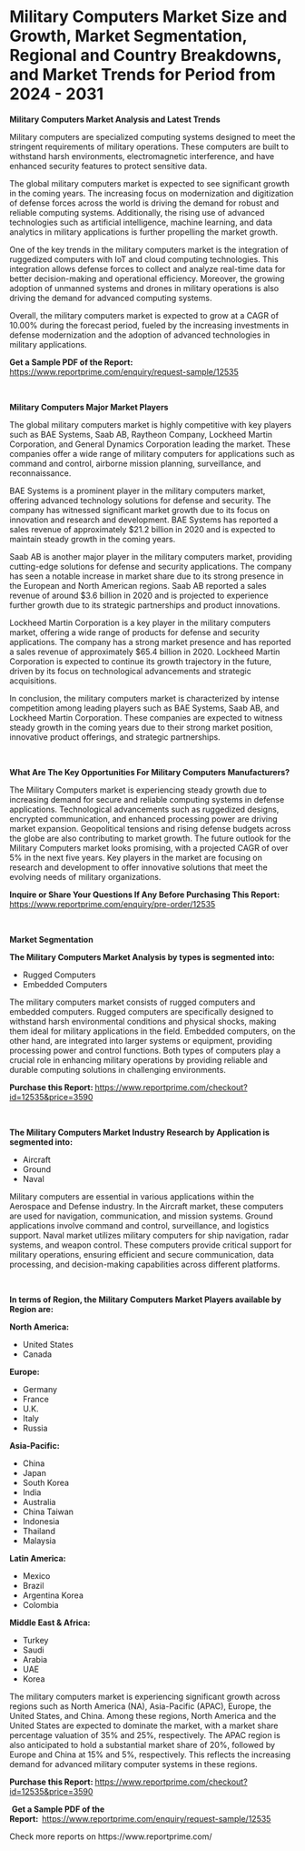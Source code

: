 <p><h1>Military Computers Market Size and Growth, Market Segmentation, Regional and Country Breakdowns, and Market Trends for Period from 2024 -  2031</h1></p><p><strong>Military Computers Market Analysis and Latest Trends</strong></p>
<p><p>Military computers are specialized computing systems designed to meet the stringent requirements of military operations. These computers are built to withstand harsh environments, electromagnetic interference, and have enhanced security features to protect sensitive data.</p><p>The global military computers market is expected to see significant growth in the coming years. The increasing focus on modernization and digitization of defense forces across the world is driving the demand for robust and reliable computing systems. Additionally, the rising use of advanced technologies such as artificial intelligence, machine learning, and data analytics in military applications is further propelling the market growth.</p><p>One of the key trends in the military computers market is the integration of ruggedized computers with IoT and cloud computing technologies. This integration allows defense forces to collect and analyze real-time data for better decision-making and operational efficiency. Moreover, the growing adoption of unmanned systems and drones in military operations is also driving the demand for advanced computing systems.</p><p>Overall, the military computers market is expected to grow at a CAGR of 10.00% during the forecast period, fueled by the increasing investments in defense modernization and the adoption of advanced technologies in military applications.</p></p>
<p><strong>Get a Sample PDF of the Report:&nbsp;</strong> <a href="https://www.reportprime.com/enquiry/request-sample/12535">https://www.reportprime.com/enquiry/request-sample/12535</a></p>
<p>&nbsp;</p>
<p><strong>Military Computers Major Market Players</strong></p>
<p><p>The global military computers market is highly competitive with key players such as BAE Systems, Saab AB, Raytheon Company, Lockheed Martin Corporation, and General Dynamics Corporation leading the market. These companies offer a wide range of military computers for applications such as command and control, airborne mission planning, surveillance, and reconnaissance.</p><p>BAE Systems is a prominent player in the military computers market, offering advanced technology solutions for defense and security. The company has witnessed significant market growth due to its focus on innovation and research and development. BAE Systems has reported a sales revenue of approximately $21.2 billion in 2020 and is expected to maintain steady growth in the coming years.</p><p>Saab AB is another major player in the military computers market, providing cutting-edge solutions for defense and security applications. The company has seen a notable increase in market share due to its strong presence in the European and North American regions. Saab AB reported a sales revenue of around $3.6 billion in 2020 and is projected to experience further growth due to its strategic partnerships and product innovations.</p><p>Lockheed Martin Corporation is a key player in the military computers market, offering a wide range of products for defense and security applications. The company has a strong market presence and has reported a sales revenue of approximately $65.4 billion in 2020. Lockheed Martin Corporation is expected to continue its growth trajectory in the future, driven by its focus on technological advancements and strategic acquisitions.</p><p>In conclusion, the military computers market is characterized by intense competition among leading players such as BAE Systems, Saab AB, and Lockheed Martin Corporation. These companies are expected to witness steady growth in the coming years due to their strong market position, innovative product offerings, and strategic partnerships.</p></p>
<p>&nbsp;</p>
<p><strong>What Are The Key Opportunities For Military Computers Manufacturers?</strong></p>
<p><p>The Military Computers market is experiencing steady growth due to increasing demand for secure and reliable computing systems in defense applications. Technological advancements such as ruggedized designs, encrypted communication, and enhanced processing power are driving market expansion. Geopolitical tensions and rising defense budgets across the globe are also contributing to market growth. The future outlook for the Military Computers market looks promising, with a projected CAGR of over 5% in the next five years. Key players in the market are focusing on research and development to offer innovative solutions that meet the evolving needs of military organizations.</p></p>
<p><strong>Inquire or Share Your Questions If Any Before Purchasing This Report:</strong> <a href="https://www.reportprime.com/enquiry/pre-order/12535">https://www.reportprime.com/enquiry/pre-order/12535</a></p>
<p>&nbsp;</p>
<p><strong>Market Segmentation</strong></p>
<p><strong>The Military Computers Market Analysis by types is segmented into:</strong></p>
<p><ul><li>Rugged Computers</li><li>Embedded Computers</li></ul></p>
<p><p>The military computers market consists of rugged computers and embedded computers. Rugged computers are specifically designed to withstand harsh environmental conditions and physical shocks, making them ideal for military applications in the field. Embedded computers, on the other hand, are integrated into larger systems or equipment, providing processing power and control functions. Both types of computers play a crucial role in enhancing military operations by providing reliable and durable computing solutions in challenging environments.</p></p>
<p><strong>Purchase this Report:&nbsp;</strong><a href="https://www.reportprime.com/checkout?id=12535&price=3590">https://www.reportprime.com/checkout?id=12535&price=3590</a></p>
<p>&nbsp;</p>
<p><strong>The Military Computers Market Industry Research by Application is segmented into:</strong></p>
<p><ul><li>Aircraft</li><li>Ground</li><li>Naval</li></ul></p>
<p><p>Military computers are essential in various applications within the Aerospace and Defense industry. In the Aircraft market, these computers are used for navigation, communication, and mission systems. Ground applications involve command and control, surveillance, and logistics support. Naval market utilizes military computers for ship navigation, radar systems, and weapon control. These computers provide critical support for military operations, ensuring efficient and secure communication, data processing, and decision-making capabilities across different platforms.</p></p>
<p>&nbsp;</p>
<p><strong>In terms of Region, the Military Computers Market Players available by Region are:</strong></p>
<p>
    <p> <strong> North America: </strong>
        <ul>
            <li>United States</li>
            <li>Canada</li>
        </ul>
        </p> 
    <p> <strong> Europe: </strong>
        <ul>
            <li>Germany</li>
            <li>France</li>
            <li>U.K.</li>
            <li>Italy</li>
            <li>Russia</li>
        </ul>
        </p> 
    <p> <strong> Asia-Pacific: </strong>
        <ul>
            <li>China</li>
            <li>Japan</li>
            <li>South Korea</li>
            <li>India</li>
            <li>Australia</li>
            <li>China Taiwan</li>
            <li>Indonesia</li>
            <li>Thailand</li>
            <li>Malaysia</li>
        </ul>
        </p> 
    <p> <strong> Latin America: </strong>
        <ul>
            <li>Mexico</li>
            <li>Brazil</li>
            <li>Argentina Korea</li>
            <li>Colombia</li>
        </ul>
        </p> 
    <p> <strong> Middle East & Africa: </strong>
        <ul>
            <li>Turkey</li>
            <li>Saudi</li>
            <li>Arabia</li>
            <li>UAE</li>
            <li>Korea</li>
        </ul>
    </p>
    </p>
<p><p>The military computers market is experiencing significant growth across regions such as North America (NA), Asia-Pacific (APAC), Europe, the United States, and China. Among these regions, North America and the United States are expected to dominate the market, with a market share percentage valuation of 35% and 25%, respectively. The APAC region is also anticipated to hold a substantial market share of 20%, followed by Europe and China at 15% and 5%, respectively. This reflects the increasing demand for advanced military computer systems in these regions.</p></p>
<p><strong>Purchase this Report: </strong><a href="https://www.reportprime.com/checkout?id=12535&price=3590">https://www.reportprime.com/checkout?id=12535&price=3590</a></p>
<p>&nbsp;<strong>Get a Sample PDF of the Report:&nbsp;&nbsp;</strong><a href="https://www.reportprime.com/enquiry/request-sample/12535">https://www.reportprime.com/enquiry/request-sample/12535</a></p>
<p><strong></strong></p>
<p>Check more reports on https://www.reportprime.com/</p>